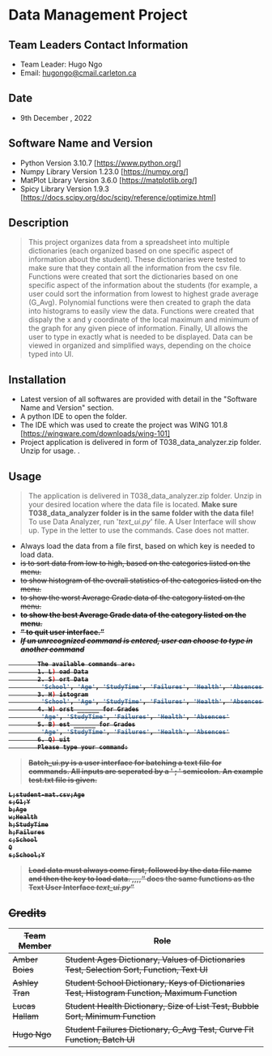 # Data Management Project 
## Team Leaders Contact Information 
- Team Leader: Hugo Ngo
- Email: hugongo@cmail.carleton.ca
## Date 
- 9th December , 2022
## Software Name and Version 
- Python Version 3.10.7 [https://www.python.org/]
- Numpy Library Version 1.23.0 [https://numpy.org/]
- MatPlot Library Version 3.6.0 [https://matplotlib.org/]
- Spicy Library Version 1.9.3 [https://docs.scipy.org/doc/scipy/reference/optimize.html]
## Description 
>This project organizes data from a spreadsheet into multiple dictionaries (each organized based on one specific aspect of information about the student). These dictionaries were tested to make sure that they contain all the information from the csv file. Functions were created that sort the dictionaries based on one specific aspect of the information about the students (for example, a user could sort the information from lowest to highest grade average (G_Avg). Polynomial functions were then created to graph the data into histograms to easily view the data. Functions were created that dispaly the x and y coordinate of the local maximum and minimum of the graph for any given piece of information. Finally, UI allows the user to type in exactly what is needed to be displayed. Data can be viewed in organized and simplified ways, depending on the choice typed into UI. 

## Installation
- Latest version of all softwares are provided with detail in the "Software Name and Version" section.
- A python IDE to open the folder.
- The IDE which was used to create the project was WING 101.8 [https://wingware.com/downloads/wing-101]
- Project application is delivered in form of T038_data_analyzer.zip folder. Unzip for usage.
.
## Usage 
> The application is delivered in T038_data_analyzer.zip folder. Unzip in your desired location where the data file is located.
**Make sure T038_data_analyzer folder is in the same folder with the data file!**
To use Data Analyzer, run '*text_ui.py*' file. A User Interface will show up. Type in the letter to use the commands. Case does not matter. 
- Always load <L> the data from a file first, based on which key is needed to load data. 
- <S> is to sort data from low to high, based on the categories listed on the menu.
- <H> to show histogram of the overall statistics of the categories listed on the menu.
- <W> to show the worst Average Grade data of the category listed on the menu.
- <B> to show the best Average Grade data of the category listed on the menu.
- <Q> to quit user interface.
- *If un unrecognized command is entered, user can choose to type in another command*
```bash 
        The available commands are:
        1. L) oad Data
        2. S) ort Data
         'School', 'Age', 'StudyTime', 'Failures', 'Health', 'Absences', 'G1', 'G2', 'G3', 'G_Avg'
        3. H) istogram
         'School', 'Age', 'StudyTime', 'Failures', 'Health', 'Absences'
        4. W) orst ______ for Grades
         'Age', 'StudyTime', 'Failures', 'Health', 'Absences'
        5. B) est ______ for Grades
         'Age', 'StudyTime', 'Failures', 'Health', 'Absences'
        6. Q) uit
        Please type your command:
```
> Batch_ui.py is a user interface for batching a text file for commands. 
**All inputs are seperated by a ' ; ' semicolon**.
An example test.txt file is given.

```txt
L;student-mat.csv;Age
s;G1;Y
b;Age
w;Health
h;StudyTime
h;Failures
c;School
Q
s;School;Y
```

> <L> Load data must always come first, followed by the data file name and then the key to load data.
<S>,<H>,<B>,<W>,<Q> does the same functions as the Text User Interface *text_ui.py*
## Credits 
|Team Member| Role |
| ------ | ------ |
| Amber Boies | Student Ages Dictionary, Values of Dictionaries Test, Selection Sort, Function, Text UI |
| Ashley Tran| Student School Dictionary, Keys of Dictionaries Test,  Histogram Function, Maximum Function  |
| Lucas Hallam | Student Health Dictionary, Size of List Test, Bubble Sort, Minimum Function
| Hugo Ngo | Student Failures Dictionary, G_Avg Test, Curve Fit Function, Batch UI  |
